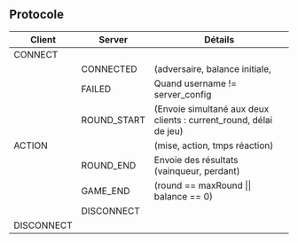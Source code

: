 

## Protocole

| Client     | Server      | Détails                                                           |
|------------|-------------|-------------------------------------------------------------------|
| CONNECT    |             |                                                                   |
|            | CONNECTED   | (adversaire, balance initiale,                                    |
|            | FAILED      | Quand username != server_config                                   |
|            | ROUND_START | (Envoie simultané aux deux clients : current_round, délai de jeu) |
| ACTION     |             | (mise, action, tmps réaction)                                     |
|            | ROUND_END   | Envoie des résultats (vainqueur, perdant)                         |
|            | GAME_END    | (round == maxRound \|\| balance == 0)                             |
|            | DISCONNECT  |                                                                   |
| DISCONNECT |             |                                                                   |



